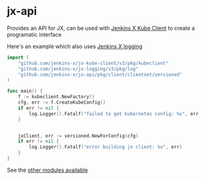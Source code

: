 # jx-api

Provides an API for JX, can be used with [Jenkins X Kube Client](https://github.com/jenkins-x/jx-kube-client) to create
a programatic interface

Here's an example which also uses [Jenkins X logging](https://github.com/jenkins-x/jx-logging)

```go
import (
    "github.com/jenkins-x/jx-kube-client/v3/pkg/kubeclient"
    "github.com/jenkins-x/jx-logging/v3/pkg/log"
    "github.com/jenkins-x/jx-api/pkg/client/clientset/versioned"
)

func main() {
    f := kubeclient.NewFactory()
    cfg, err := f.CreateKubeConfig()
    if err != nil {
        log.Logger().Fatalf("failed to get kubernetes config: %v", err)
    }


    jxClient, err := versioned.NewForConfig(cfg)
    if err != nil {
        log.Logger().Fatalf("error building jx client: %v", err)
    }
}
```


See the [other modules available](https://github.com/jenkins-x/jx-cli#plugins)

